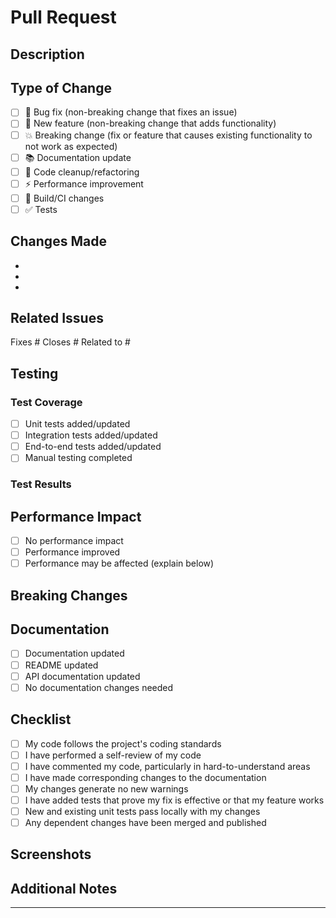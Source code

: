 # Pull Request

## Description

<!-- Provide a brief description of the changes in this PR -->

## Type of Change

<!-- Mark the relevant option with an "x" -->

- [ ] 🐛 Bug fix (non-breaking change that fixes an issue)
- [ ] 🚀 New feature (non-breaking change that adds functionality)
- [ ] 💥 Breaking change (fix or feature that causes existing functionality to not work as expected)
- [ ] 📚 Documentation update
- [ ] 🧹 Code cleanup/refactoring
- [ ] ⚡ Performance improvement
- [ ] 🔧 Build/CI changes
- [ ] ✅ Tests

## Changes Made

<!-- List the specific changes made in this PR -->

- 
- 
- 

## Related Issues

<!-- Link any related issues -->

Fixes #<!-- issue number -->
Closes #<!-- issue number -->
Related to #<!-- issue number -->

## Testing

<!-- Describe how you tested these changes -->

### Test Coverage

- [ ] Unit tests added/updated
- [ ] Integration tests added/updated
- [ ] End-to-end tests added/updated
- [ ] Manual testing completed

### Test Results

<!-- Include test results, screenshots, or other evidence -->

## Performance Impact

<!-- Describe any performance implications -->

- [ ] No performance impact
- [ ] Performance improved
- [ ] Performance may be affected (explain below)

## Breaking Changes

<!-- If this is a breaking change, describe what breaks and how to migrate -->

## Documentation

- [ ] Documentation updated
- [ ] README updated
- [ ] API documentation updated
- [ ] No documentation changes needed

## Checklist

<!-- Mark completed items with an "x" -->

- [ ] My code follows the project's coding standards
- [ ] I have performed a self-review of my code
- [ ] I have commented my code, particularly in hard-to-understand areas
- [ ] I have made corresponding changes to the documentation
- [ ] My changes generate no new warnings
- [ ] I have added tests that prove my fix is effective or that my feature works
- [ ] New and existing unit tests pass locally with my changes
- [ ] Any dependent changes have been merged and published

## Screenshots

<!-- If applicable, add screenshots to help explain your changes -->

## Additional Notes

<!-- Add any additional notes or context about the changes -->

---

<!-- 
By submitting this pull request, I confirm that:
- I have read and agree to follow the project's contribution guidelines
- My contribution is made under the same license that covers the project
- I understand this PR will be publicly visible
-->
